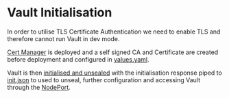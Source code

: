 # Vault Initialisation

In order to utilise TLS Certificate Authentication we need to enable TLS and therefore cannot run Vault in dev mode.

[Cert Manager](https://cert-manager.io/) is deployed and a self signed CA and Certificate are created before deployment
and configured in [values.yaml](../vault/values.yaml).

Vault is then [initialised and unsealed](../vault/init-unseal.sh) with the initialisation response piped to
[init.json](../init.json) to used to unseal, further configuration and accessing Vault through the
[NodePort](https://localhost:30000).
